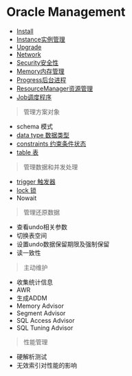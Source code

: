 # Oracle Management

- [Install](Install/Install.md)
- [Instance实例管理](Instance/Instance.md)
- [Upgrade](Upgrade.md)
- [Network](Network/Network.md)
- [Security安全性](Security/Security.md)
- [Memory内存管理](../Architecture/Memory/Memory.md)
- [Progress后台进程](../Architecture/Progress/Progress.md)
- [ResourceManager资源管理](Resource/ResourceManager.md)
- [Job调度程序](Job/Job.md)

> 管理方案对象

- schema 模式
- [data type 数据类型](../Dev/ddl/DataType.md)
- [constraints 约束条件状态](../Dev/ddl/Constraints.md)
- [table 表](../Dev/ddl/Table.md)

> 管理数据和并发处理

- [trigger 触发器](../Dev/plsql/Trigger.md)
- [lock 锁](../Dev/dml/Lock.md)
- Nowait

> 管理还原数据

- 查看undo相关参数
- 切换表空间
- 设置undo数据保留期限及强制保留
- 读一致性

> 主动维护

- 收集统计信息
- AWR
- ⽣成ADDM
- Memory Advisor
- Segment Advisor
- SQL Access Advisor
- SQL Tuning Advisor

> 性能管理

- 硬解析测试
- ⽆效索引对性能的影响


